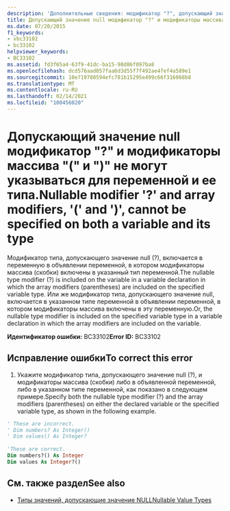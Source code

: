 ```yaml
---
description: 'Дополнительные сведения: модификатор "?", допускающий значения NULL, и модификаторы массива "(" и ")" не могут быть указаны как для переменной, так и для ее типа'
title: Допускающий значение null модификатор "?" и модификаторы массива "(" и ")" не могут указываться для переменной и ее типа.
ms.date: 07/20/2015
f1_keywords:
- vbc33102
- bc33102
helpviewer_keywords:
- BC33102
ms.assetid: fd3f65a4-63f9-41dc-ba15-98d86f097ba8
ms.openlocfilehash: dcd576aad057faa6d3d55f7f492ae4fef4a589e1
ms.sourcegitcommit: 10e719780594efc781b15295e499c66f316068b8
ms.translationtype: MT
ms.contentlocale: ru-RU
ms.lasthandoff: 02/14/2021
ms.locfileid: "100456020"
---
```

# <a name="nullable-modifier--and-array-modifiers--and--cannot-be-specified-on-both-a-variable-and-its-type"></a><span data-ttu-id="5fbb1-103">Допускающий значение null модификатор "?" и модификаторы массива "(" и ")" не могут указываться для переменной и ее типа.</span><span class="sxs-lookup"><span data-stu-id="5fbb1-103">Nullable modifier '?' and array modifiers, '(' and ')', cannot be specified on both a variable and its type</span></span>

<span data-ttu-id="5fbb1-104">Модификатор типа, допускающего значение null (?), включается в переменную в объявлении переменной, в котором модификаторы массива (скобки) включены в указанный тип переменной.</span><span class="sxs-lookup"><span data-stu-id="5fbb1-104">The nullable type modifier (?) is included on the variable in a variable declaration in which the array modifiers (parentheses) are included on the specified variable type.</span></span> <span data-ttu-id="5fbb1-105">Или же модификатор типа, допускающего значение null, включается в указанном типе переменной в объявлении переменной, в котором модификаторы массива включены в эту переменную.</span><span class="sxs-lookup"><span data-stu-id="5fbb1-105">Or, the nullable type modifier is included on the specified variable type in a variable declaration in which the array modifiers are included on the variable.</span></span>  
  
 <span data-ttu-id="5fbb1-106">**Идентификатор ошибки:** BC33102</span><span class="sxs-lookup"><span data-stu-id="5fbb1-106">**Error ID:** BC33102</span></span>  
  
## <a name="to-correct-this-error"></a><span data-ttu-id="5fbb1-107">Исправление ошибки</span><span class="sxs-lookup"><span data-stu-id="5fbb1-107">To correct this error</span></span>  
  
1. <span data-ttu-id="5fbb1-108">Укажите модификатор типа, допускающего значение null (?), и модификаторы массива (скобки) либо в объявленной переменной, либо в указанном типе переменной, как показано в следующем примере.</span><span class="sxs-lookup"><span data-stu-id="5fbb1-108">Specify both the nullable type modifier (?) and the array modifiers (parentheses) on either the declared variable or the specified variable type, as shown in the following example.</span></span>  
  
```vb  
' These are incorrect.  
' Dim numbers? As Integer()  
' Dim values() As Integer?  
  
'These are correct.  
Dim numbers?() As Integer  
Dim values As Integer?()  
```  
  
## <a name="see-also"></a><span data-ttu-id="5fbb1-109">См. также раздел</span><span class="sxs-lookup"><span data-stu-id="5fbb1-109">See also</span></span>

- [<span data-ttu-id="5fbb1-110">Типы значений, допускающие значение NULL</span><span class="sxs-lookup"><span data-stu-id="5fbb1-110">Nullable Value Types</span></span>](../programming-guide/language-features/data-types/nullable-value-types.md)
